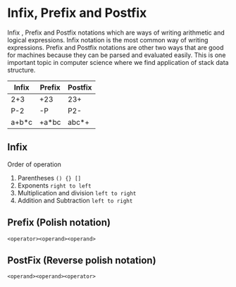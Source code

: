 # Infix, Prefix and Postfix

Infix , Prefix and Postfix notations which are ways of writing arithmetic and logical expressions. Infix notation is the most common way of writing expressions. Prefix and Postfix notations are other two ways that are good for machines because they can be parsed and evaluated easily. This is one important topic in computer science where we find application of stack data structure.

<table>
<thead><tr><th>Infix</th> <th>Prefix</th><th>Postfix</th></tr></thead>
<tbody>
<tr><td>2+3</td> <td>+23</td><td>23+</td></tr>
<tr><td>P-2</td> <td>-P</td><td>P2-</td></tr>
<tr><td>a+b*c</td> <td>+a*bc</td><td>abc*+</td></tr>
</tbody>
</table>

## Infix

Order of operation

1) Parentheses `() {} []`
2) Exponents `right to left`
3) Multiplication and division `left to right`
4) Addition and Subtraction `left to right`

## Prefix (Polish notation)

`<operator><operand><operand>`

## PostFix (Reverse polish notation)

`<operand><operand><operator>`
